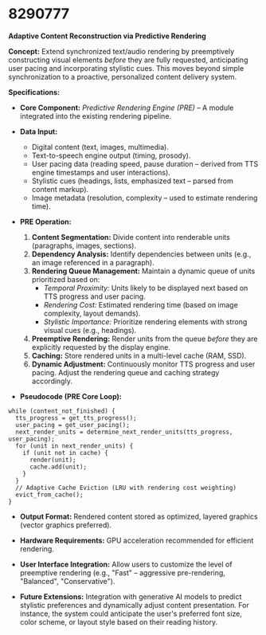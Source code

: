 # 8290777

**Adaptive Content Reconstruction via Predictive Rendering**

**Concept:** Extend synchronized text/audio rendering by preemptively constructing visual elements *before* they are fully requested, anticipating user pacing and incorporating stylistic cues. This moves beyond simple synchronization to a proactive, personalized content delivery system.

**Specifications:**

*   **Core Component:** *Predictive Rendering Engine (PRE)* – A module integrated into the existing rendering pipeline.
*   **Data Input:**
    *   Digital content (text, images, multimedia).
    *   Text-to-speech engine output (timing, prosody).
    *   User pacing data (reading speed, pause duration – derived from TTS engine timestamps and user interactions).
    *   Stylistic cues (headings, lists, emphasized text – parsed from content markup).
    *   Image metadata (resolution, complexity – used to estimate rendering time).
*   **PRE Operation:**
    1.  **Content Segmentation:** Divide content into renderable units (paragraphs, images, sections).
    2.  **Dependency Analysis:** Identify dependencies between units (e.g., an image referenced in a paragraph).
    3.  **Rendering Queue Management:** Maintain a dynamic queue of units prioritized based on:
        *   *Temporal Proximity:* Units likely to be displayed next based on TTS progress and user pacing.
        *   *Rendering Cost:* Estimated rendering time (based on image complexity, layout demands).
        *   *Stylistic Importance:* Prioritize rendering elements with strong visual cues (e.g., headings).
    4.  **Preemptive Rendering:** Render units from the queue *before* they are explicitly requested by the display engine.
    5.  **Caching:** Store rendered units in a multi-level cache (RAM, SSD).
    6.  **Dynamic Adjustment:** Continuously monitor TTS progress and user pacing. Adjust the rendering queue and caching strategy accordingly.

*   **Pseudocode (PRE Core Loop):**

```
while (content_not_finished) {
  tts_progress = get_tts_progress();
  user_pacing = get_user_pacing();
  next_render_units = determine_next_render_units(tts_progress, user_pacing);
  for (unit in next_render_units) {
    if (unit not in cache) {
      render(unit);
      cache.add(unit);
    }
  }
  // Adaptive Cache Eviction (LRU with rendering cost weighting)
  evict_from_cache();
}
```

*   **Output Format:** Rendered content stored as optimized, layered graphics (vector graphics preferred).

*   **Hardware Requirements:** GPU acceleration recommended for efficient rendering.

*   **User Interface Integration:** Allow users to customize the level of preemptive rendering (e.g., "Fast" – aggressive pre-rendering, "Balanced", "Conservative").

* **Future Extensions:** Integration with generative AI models to predict stylistic preferences and dynamically adjust content presentation. For instance, the system could anticipate the user's preferred font size, color scheme, or layout style based on their reading history.